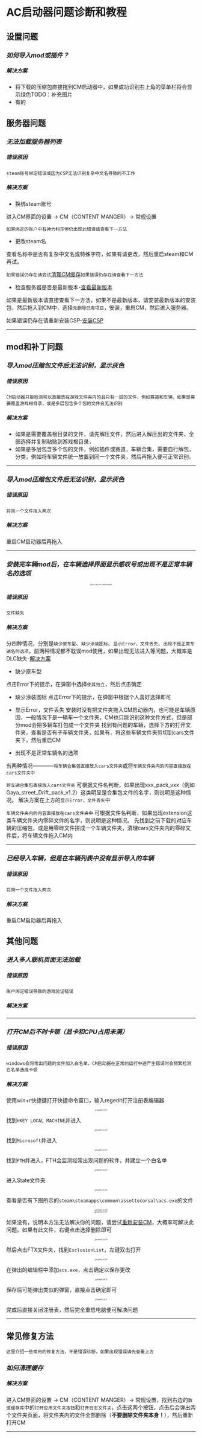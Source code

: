 # AC启动器问题诊断和教程


## 设置问题

### *如何导入mod或插件？*

##### 解决方案

- 将下载的压缩包直接拖到CM启动器中，如果成功识别右上角的菜单栏将会显示绿色TODO：补充图片
- 有的


## 服务器问题

### *无法加载服务器列表*

##### 错误原因

`steam账号绑定错误或因为CSP无法识别复杂中文名导致的不工作`

##### 解决方案

- 换绑steam账号

进入CM界面的设置 → CM（CONTENT MANGER）→ 常规设置

`如果绑定的账户中有神力科莎但仍出现此错误请查看下一方法`

- 更改steam名

查看名称中是否有复杂中文名或特殊字符，如果有请更改，然后重启steam和CM再试。

`如果错误仍存在请尝试`[清理CM缓存]()`如果错误仍存在请查看下一方法`

- 检查服务器是否是最新版本-[查看最新版本]()

如果是最新版本请直接查看下一方法，如果不是最新版本，请安装最新版本的安装包，然后拖入到CM中，选择`先删除已有项目`，安装，重启CM，然后进入服务器。

如果错误仍存在请重新安装CSP-[安装CSP]()


------


## mod和补丁问题

### *导入mod压缩包文件后无法识别，显示灰色*

##### 错误原因

`CM启动器只能检测可以直接放在游戏文件夹内的且只有一层的文件，例如赛道和车辆，如果是需要覆盖游戏根目录，或是多层包含多个包的文件会无法识别`

##### 解决方案

- 如果是需要覆盖根目录的文件，请先解压文件，然后进入解压出的文件夹，全部选择并复制粘贴到游戏根目录，
- 如果是多层包含多个包的文件，例如插件或赛道，车辆合集，需要自行解包，分类，例如将车辆文件统一放置到同一个文件夹，然后再拖入便可正常识别。

------

### *导入mod压缩包文件后无法识别，显示灰色*

##### 错误原因

`将同一个文件拖入两次`

##### 解决方案
重启CM启动器后再拖入

------

### *安装完车辆mod后，在车辆选择界面显示感叹号或出现不是正常车辆名的选项*

<div align=center> <img src="../imgs/cm/cm_car_error_warning.png.png" alt="cm_car_error_warning.png" align=center; style="zoom:30%;" /> </div>

##### 错误原因

`文件缺失`

##### 解决方案
分四种情况，分别是`缺少原车型`、`缺少涂装图标`、`显示Error，文件丢失`、`出现不是正常车辆名的选项`，前两种情况都不耽误mod使用，如果出现无法进入等问题，大概率是DLC缺失-[解决方案](../../en/page-localGame/error#使用部分车辆后无法进入游戏或闪退)


- 缺少原车型

点击Error下的提示，在弹窗中选择`使其独立`，然后点击确定

- 缺少涂装图标
点击Error下的提示，在弹窗中根据个人喜好选择即可

- 显示Error，文件丢失
安装时没有把文件夹拖入CM启动器内，也可能是车辆原因，一般情况下是一辆车一个文件夹，CM也只能识别这种文件方式，但是部分mod会把多辆车打包成一个文件夹
找到有问题的车辆，选择下方的打开文件夹，查看是否有子车辆文件夹，如果有，将这些车辆文件夹剪切到cars文件夹下，然后重启CM

- 出现不是正常车辆名的选项

有两种情况————`将车辆合集包直接放入cars文件夹`或将`车辆文件夹内的内容直接放在cars文件夹中`

`将车辆合集包直接放入cars文件夹`
可根据文件名判断，如果出现xxx_pack_vxx（例如Gaya_street_Drift_pack_v1.2）这类明显是合集包文件的名字，则说明是这种情况。
解决方案在上方的`显示Error，文件丢失`中


`车辆文件夹内的内容直接放在cars文件夹中`
可根据文件名判断，如果出现extension这类车辆文件夹内零碎文件的名字，则说明是这种情况。
先找到之前下载的对应车辆的压缩包，或是用零碎文件拼成一个车辆文件夹，清理cars文件夹内的零碎文件后，将车辆文件拖入CM内

------

### *已经导入车辆，但是在车辆列表中没有显示导入的车辆*

##### 错误原因

`将同一个文件拖入两次`

##### 解决方案
重启CM启动器后再拖入


## 其他问题

### *进入多人联机页面无法加载*

##### 错误原因

`账户绑定错误导致的游戏验证错误`

##### 解决方案


------

### *打开CM后不时卡顿（显卡和CPU占用未满）*

##### 错误原因

`windows会将常出问题的文件加入白名单，CM启动器在正常的运行中途产生错误时会频繁检测白名单造成卡顿`

##### 解决方案

使用win+r快捷键打开快捷命令窗口，输入regedit打开注册表编辑器
<div align=center> <img src="../imgs/cm/regedit_cm_01.png" alt="regedit_cm_01" align=center; style="zoom:30%;" /> </div>

找到`HKEY LOCAL MACHINE`并进入

<div align=center> <img src="../imgs/cm/regedit_cm_02.png" alt="regedit_cm_02" align=center; style="zoom:30%;" /> </div>

找到`Microsoft`并进入

<div align=center> <img src="../imgs/cm/regedit_cm_03.png" alt="regedit_cm_03" align=center; style="zoom:30%;" /> </div>

找到`FTH`并进入，FTH会监测经常出现问题的软件，并建立一个白名单

<div align=center> <img src="../imgs/cm/regedit_cm_04.png" alt="regedit_cm_04" align=center; style="zoom:30%;" /> </div>

进入State文件夹

<div align=center> <img src="../imgs/cm/regedit_cm_05.png" alt="regedit_cm_05" align=center; style="zoom:30%;" /> </div>

查看是否有下图所示的`steam\steamapps\common\assettocorsal\acs.exe`的文件

<div align=center> <img src="../imgs/cm/regedit_cm_06.png" alt="regedit_cm_06" align=center; style="zoom:30%;" /> </div>

<div align=center> <img src="../imgs/cm/regedit_cm_07.png" alt="regedit_cm_07" align=center; style="zoom:30%;" /> </div>

如果没有，说明本方法无法解决你的问题，请尝试[重新安装CM]()，大概率可解决此问题。如果有此文件，右键点击选择删除即可

<div align=center> <img src="../imgs/cm/regedit_cm_08.png" alt="regedit_cm_08" align=center; style="zoom:30%;" /> </div>

然后点击FTX文件夹，找到`ExclusionList`，左键双击打开

<div align=center> <img src="../imgs/cm/regedit_cm_09.png" alt="regedit_cm_09" align=center; style="zoom:30%;" /> </div>

在弹出的编辑栏中添加`acs.exe`，点击确定以保存更改

<div align=center> <img src="../imgs/cm/regedit_cm_10.png" alt="regedit_cm_10" align=center; style="zoom:30%;" /> </div>

保存后可能弹出类似的弹窗，直接点击确定即可

<div align=center> <img src="../imgs/cm/regedit_cm_11.png" alt="regedit_cm_11" align=center; style="zoom:30%;" /> </div>

完成后直接关闭注册表，然后完全重启电脑便可解决问题

------

## 常见修复方法
`这里介绍一些常用的修复方法，不是错误诊断，如果出现错误请先查看上方`

### *如何清理缓存*

##### 解决方案

进入CM界面的设置 → CM（CONTENT MANGER）→ 常规设置，找到右边的`数值缓存库`中的`打开应用文件夹按钮`和`打开日志文件夹`，点击这两个按钮，点击后会弹出两个文件夹页面，将文件夹内的文件全部删除（**不要删除文件夹本身！**），然后重新打开CM

------